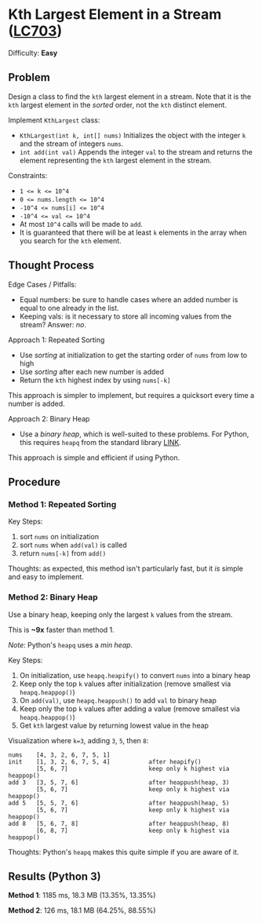 # Kth Largest Element in a Stream ([LC703](https://leetcode.com/problems/kth-largest-element-in-a-stream/))
Difficulty: **Easy**

## Problem

Design a class to find the `kth` largest element in a stream. Note that it is the `kth` largest element in the *sorted* order, not the `kth` distinct element.

Implement `KthLargest` class:
- `KthLargest(int k, int[] nums)` Initializes the object with the integer `k` and the stream of integers `nums`.
- `int add(int val)` Appends the integer `val` to the stream and returns the element representing the `kth` largest element in the stream.

Constraints:
- `1 <= k <= 10^4`
- `0 <= nums.length <= 10^4`
- `-10^4 <= nums[i] <= 10^4`
- `-10^4 <= val <= 10^4`
- At most `10^4` calls will be made to `add`.
- It is guaranteed that there will be at least `k` elements in the array when you search for the `kth` element.

## Thought Process

Edge Cases / Pitfalls:
- Equal numbers:  be sure to handle cases where an added number is equal to one already in the list.
- Keeping vals: is it necessary to store all incoming values from the stream? Answer: *no*.

Approach 1: Repeated Sorting
- Use *sorting* at initialization to get the starting order of `nums` from low to high
- Use *sorting* after each new number is added
- Return the `kth` highest index by using `nums[-k]`

This approach is simpler to implement, but requires a quicksort every time a number is added.

Approach 2: Binary Heap
- Use a *binary heap*, which is well-suited to these problems.  For Python, this requires `heapq` from the standard library [LINK](https://docs.python.org/3/library/heapq.html).

This approach is simple and efficient if using Python.

## Procedure

### Method 1: Repeated Sorting

Key Steps:
1. sort `nums` on initialization
2. sort `nums` when `add(val)` is called
3. return `nums[-k]` from `add()`

Thoughts: as expected, this method isn't particularly fast, but it *is* simple and easy to implement.

### Method 2: Binary Heap

Use a binary heap, keeping only the largest `k` values from the stream.

This is **~9x** faster than method 1.

*Note*: Python's `heapq` uses a *min heap*.  

Key Steps:
1. On initialization, use `heapq.heapify()` to convert `nums` into a binary heap
2. Keep only the top `k` values after initialization (remove smallest via `heapq.heappop()`)
3. On `add(val)`, use `heapq.heappush()` to add `val` to binary heap
4. Keep only the top `k` values after adding a value (remove smallest via `heapq.heappop()`)
5. Get `kth` largest value by returning lowest value in the heap

Visualization where `k=3`, adding `3`, `5`, then `8`:
```
nums    [4, 3, 2, 6, 7, 5, 1]
init    [1, 3, 2, 6, 7, 5, 4]           after heapify()
        [5, 6, 7]                       keep only k highest via heappop()
add 3   [3, 5, 7, 6]                    after heappush(heap, 3)
        [5, 6, 7]                       keep only k highest via heappop()
add 5   [5, 5, 7, 6]                    after heappush(heap, 5)
        [5, 6, 7]                       keep only k highest via heappop()
add 8   [5, 6, 7, 8]                    after heappush(heap, 8)
        [6, 8, 7]                       keep only k highest via heappop()
```

Thoughts: Python's `heapq` makes this quite simple if you are aware of it.

## Results (Python 3)

**Method 1**:  1185 ms, 18.3 MB (13.35%, 13.35%)

**Method 2**:  126 ms,  18.1 MB (64.25%, 88.55%)
